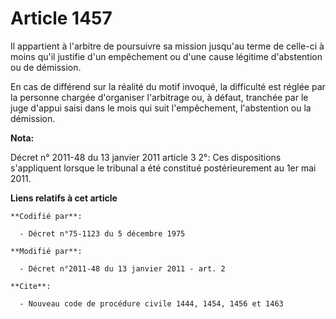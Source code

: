 # Article 1457

Il appartient à l'arbitre de poursuivre sa mission jusqu'au terme de celle-ci à moins qu'il justifie d'un empêchement ou
d'une cause légitime d'abstention ou de démission. 

En cas de différend sur la réalité du motif invoqué, la difficulté est réglée par la personne chargée d'organiser l'arbitrage
ou, à défaut, tranchée par le juge d'appui saisi dans le mois qui suit l'empêchement, l'abstention ou la démission.

**Nota:**

Décret n° 2011-48 du 13 janvier 2011 article 3 2°: Ces dispositions s'appliquent lorsque le tribunal a été constitué
postérieurement au 1er mai 2011.

**Liens relatifs à cet article**

	**Codifié par**:

	  - Décret n°75-1123 du 5 décembre 1975

	**Modifié par**:

	  - Décret n°2011-48 du 13 janvier 2011 - art. 2

	**Cite**:

	  - Nouveau code de procédure civile 1444, 1454, 1456 et 1463
